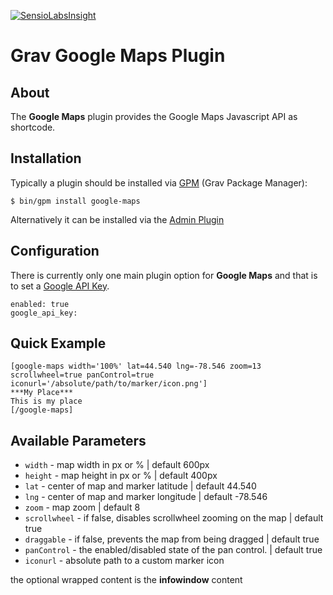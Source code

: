 [![SensioLabsInsight](https://insight.sensiolabs.com/projects/5095cbca-468e-4807-8a4c-3c744dba38a0/mini.png)](https://insight.sensiolabs.com/projects/5095cbca-468e-4807-8a4c-3c744dba38a0)
# Grav Google Maps Plugin

## About

The **Google Maps** plugin provides the Google Maps Javascript API as shortcode.

## Installation

Typically a plugin should be installed via [GPM](http://learn.getgrav.org/advanced/grav-gpm) (Grav Package Manager):

```
$ bin/gpm install google-maps
```

Alternatively it can be installed via the [Admin Plugin](http://learn.getgrav.org/admin-panel/plugins)

## Configuration

There is currently only one main plugin option for **Google Maps** and that is to set a [Google API Key](https://developers.google.com/maps/documentation/javascript/get-api-key#get-an-api-key).

```
enabled: true
google_api_key:
```

## Quick Example

```
[google-maps width='100%' lat=44.540 lng=-78.546 zoom=13 scrollwheel=true panControl=true iconurl='/absolute/path/to/marker/icon.png']
***My Place***
This is my place
[/google-maps]
```

## Available Parameters

* `width` - map width in px or % | default 600px
* `height` - map height in px or % | default 400px
* `lat` - center of map and marker latitude | default 44.540
* `lng` - center of map and marker longitude | default -78.546
* `zoom` - map zoom | default 8
* `scrollwheel` - if false, disables scrollwheel zooming on the map | default true
* `draggable` - if false, prevents the map from being dragged | default true
* `panControl` - the enabled/disabled state of the pan control. | default true
* `iconurl` - absolute path to a custom marker icon

the optional wrapped content is the **infowindow** content
